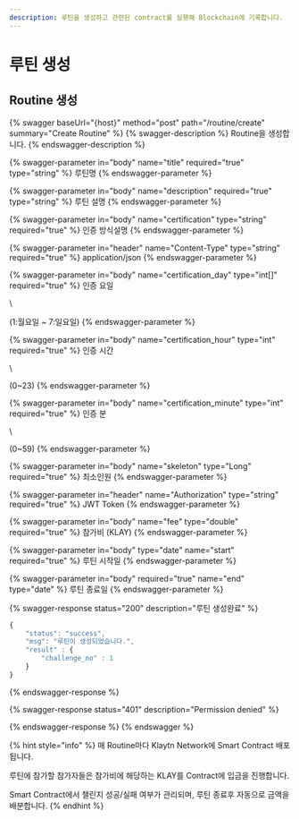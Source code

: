 ```yaml
---
description: 루틴을 생성하고 관련된 contract를 실행해 Blockchain에 기록합니다.
---
```


# 루틴 생성

## Routine 생성

{% swagger baseUrl="{host}" method="post" path="/routine/create" summary="Create Routine" %}
{% swagger-description %}
Routine을 생성합니다.
{% endswagger-description %}

{% swagger-parameter in="body" name="title" required="true" type="string" %}
루틴명
{% endswagger-parameter %}

{% swagger-parameter in="body" name="description" required="true" type="string" %}
루틴 설명
{% endswagger-parameter %}

{% swagger-parameter in="body" name="certification" type="string" required="true" %}
인증 방식설명
{% endswagger-parameter %}

{% swagger-parameter in="header" name="Content-Type" type="string" required="true" %}
application/json
{% endswagger-parameter %}

{% swagger-parameter in="body" name="certification_day" type="int[]" required="true" %}
인증 요일

\


(1:월요일 ~ 7:일요일)
{% endswagger-parameter %}

{% swagger-parameter in="body" name="certification_hour" type="int" required="true" %}
인증 시간

\


(0~23)
{% endswagger-parameter %}

{% swagger-parameter in="body" name="certification_minute" type="int" required="true" %}
인증 분

\


(0~59)
{% endswagger-parameter %}

{% swagger-parameter in="body" name="skeleton" type="Long" required="true" %}
최소인원
{% endswagger-parameter %}

{% swagger-parameter in="header" name="Authorization" type="string" required="true" %}
JWT Token
{% endswagger-parameter %}

{% swagger-parameter in="body" name="fee" type="double" required="true" %}
참가비 (KLAY)
{% endswagger-parameter %}

{% swagger-parameter in="body" type="date" name="start" required="true" %}
루틴 시작일
{% endswagger-parameter %}

{% swagger-parameter in="body" required="true" name="end" type="date" %}
루틴 종료일
{% endswagger-parameter %}

{% swagger-response status="200" description="루틴 생성완료" %}
```javascript
{
    "status": "success",
    "msg": "루틴이 생성되었습니다.",
    "result" : {
        "challenge_no" : 1
    }
}
```
{% endswagger-response %}

{% swagger-response status="401" description="Permission denied" %}

{% endswagger-response %}
{% endswagger %}

{% hint style="info" %}
매 Routine마다 Klaytn Network에 Smart Contract 배포됩니다.&#x20;

루틴에 참가할 참가자들은 참가비에 해당하는 KLAY를 Contract에 입금을 진행합니다.&#x20;

Smart Contract에서 챌린지 성공/실패 여부가 관리되며, 루틴 종료후 자동으로 금액을 배분합니다.
{% endhint %}
